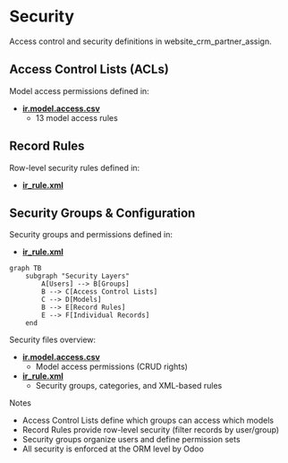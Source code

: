 # Security

Access control and security definitions in website_crm_partner_assign.

## Access Control Lists (ACLs)

Model access permissions defined in:
- **[ir.model.access.csv](../website_crm_partner_assign/security/ir.model.access.csv)**
  - 13 model access rules

## Record Rules

Row-level security rules defined in:
- **[ir_rule.xml](../website_crm_partner_assign/security/ir_rule.xml)**

## Security Groups & Configuration

Security groups and permissions defined in:
- **[ir_rule.xml](../website_crm_partner_assign/security/ir_rule.xml)**

```mermaid
graph TB
    subgraph "Security Layers"
        A[Users] --> B[Groups]
        B --> C[Access Control Lists]
        C --> D[Models]
        B --> E[Record Rules]
        E --> F[Individual Records]
    end
```

Security files overview:
- **[ir.model.access.csv](../website_crm_partner_assign/security/ir.model.access.csv)**
  - Model access permissions (CRUD rights)
- **[ir_rule.xml](../website_crm_partner_assign/security/ir_rule.xml)**
  - Security groups, categories, and XML-based rules

Notes
- Access Control Lists define which groups can access which models
- Record Rules provide row-level security (filter records by user/group)
- Security groups organize users and define permission sets
- All security is enforced at the ORM level by Odoo
